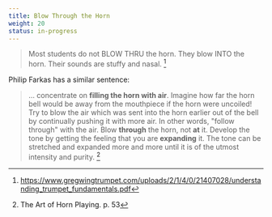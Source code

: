```yaml
---
title: Blow Through the Horn
weight: 20
status: in-progress
---
```


> Most students do not BLOW THRU the horn. They blow INTO the horn. Their sounds are stuffy and nasal.  [^gregwing]

[^gregwing]: https://www.gregwingtrumpet.com/uploads/2/1/4/0/21407028/understanding_trumpet_fundamentals.pdf

Philip Farkas has a similar sentence:

> ... concentrate on **filling the horn with air**. Imagine how far the horn bell would be away from the mouthpiece if the horn were uncoiled! Try to blow the air which was sent into the horn earlier out of the bell by continually pushing it with more air. In other words, "follow through" with the air. Blow **through** the horn, not **at** it. Develop the tone by getting the feeling that you are **expanding** it. The tone can be stretched and expanded more and more until it is of the utmost intensity and purity. [^farkas]

[^farkas]: The Art of Horn Playing. p. 53
